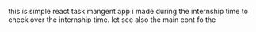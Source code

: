 this is simple react task mangent app  i made during the internship time to check over the internship time. let see also the main cont fo the 
